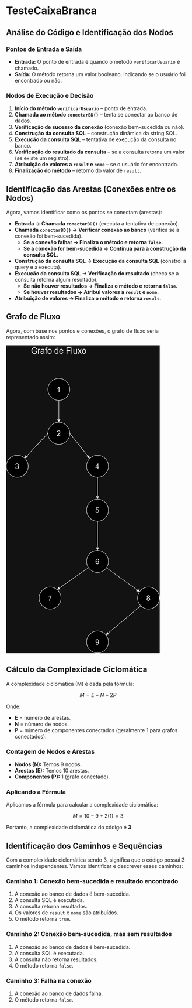 # TesteCaixaBranca

## Análise do Código e Identificação dos Nodos

### Pontos de Entrada e Saída
- **Entrada:** O ponto de entrada é quando o método `verificarUsuario` é chamado.
- **Saída:** O método retorna um valor booleano, indicando se o usuário foi encontrado ou não.

### Nodos de Execução e Decisão
1. **Início do método `verificarUsuario`** – ponto de entrada.
2. **Chamada ao método `conectarBD()`** – tenta se conectar ao banco de dados.
3. **Verificação de sucesso da conexão** (conexão bem-sucedida ou não).
4. **Construção da consulta SQL** – construção dinâmica da string SQL.
5. **Execução da consulta SQL** – tentativa de execução da consulta no banco.
6. **Verificação do resultado da consulta** – se a consulta retorna um valor (se existe um registro).
7. **Atribuição de valores a `result` e `nome`** – se o usuário for encontrado.
8. **Finalização do método** – retorno do valor de `result`.

## Identificação das Arestas (Conexões entre os Nodos)

Agora, vamos identificar como os pontos se conectam (arestas):

- **Entrada → Chamada `conectarBD()`** (executa a tentativa de conexão).
- **Chamada `conectarBD()` → Verificar conexão ao banco** (verifica se a conexão foi bem-sucedida).
  - **Se a conexão falhar → Finaliza o método e retorna `false`.**
  - **Se a conexão for bem-sucedida → Continua para a construção da consulta SQL.**
- **Construção da consulta SQL → Execução da consulta SQL** (constrói a query e a executa).
- **Execução da consulta SQL → Verificação do resultado** (checa se a consulta retorna algum resultado).
  - **Se não houver resultados → Finaliza o método e retorna `false`.**
  - **Se houver resultados → Atribui valores a `result` e `nome`.**
- **Atribuição de valores → Finaliza o método e retorna `result`.**

## Grafo de Fluxo

Agora, com base nos pontos e conexões, o grafo de fluxo seria representado assim:


<img src="grafo (1).jpg" alt="Grafo de fluxo" style="max-width: 100%; height: auto;">

## Cálculo da Complexidade Ciclomática

A complexidade ciclomática (M) é dada pela fórmula:

$$
M = E - N + 2P
$$

Onde:
- **E** = número de arestas.
- **N** = número de nodos.
- **P** = número de componentes conectados (geralmente 1 para grafos conectados).

### Contagem de Nodos e Arestas
- **Nodos (N):** Temos 9 nodos.
- **Arestas (E):** Temos 10 arestas.
- **Componentes (P):** 1 (grafo conectado).

### Aplicando a Fórmula

Aplicamos a fórmula para calcular a complexidade ciclomática:

$$
M = 10 - 9 + 2(1) = 3
$$

Portanto, a complexidade ciclomática do código é **3**.

## Identificação dos Caminhos e Sequências

Com a complexidade ciclomática sendo 3, significa que o código possui 3 caminhos independentes. Vamos identificar e descrever esses caminhos:

### Caminho 1: Conexão bem-sucedida e resultado encontrado
1. A conexão ao banco de dados é bem-sucedida.
2. A consulta SQL é executada.
3. A consulta retorna resultados.
4. Os valores de `result` e `nome` são atribuídos.
5. O método retorna `true`.

### Caminho 2: Conexão bem-sucedida, mas sem resultados
1. A conexão ao banco de dados é bem-sucedida.
2. A consulta SQL é executada.
3. A consulta não retorna resultados.
4. O método retorna `false`.

### Caminho 3: Falha na conexão
1. A conexão ao banco de dados falha.
2. O método retorna `false`.